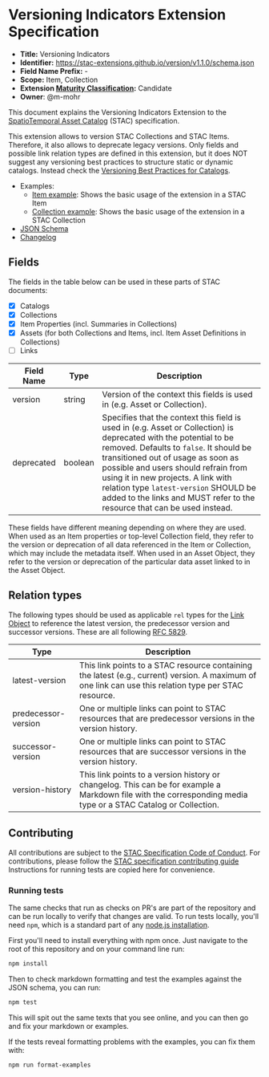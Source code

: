 # Versioning Indicators Extension Specification

- **Title:** Versioning Indicators
- **Identifier:** <https://stac-extensions.github.io/version/v1.1.0/schema.json>
- **Field Name Prefix:** -
- **Scope:** Item, Collection
- **Extension [Maturity Classification](https://github.com/radiantearth/stac-spec/tree/master/extensions/README.md#extension-maturity):** Candidate
- **Owner**: @m-mohr

This document explains the Versioning Indicators Extension to the
[SpatioTemporal Asset Catalog](https://github.com/radiantearth/stac-spec) (STAC) specification.

This extension allows to version STAC Collections and STAC Items. Therefore, it also allows to deprecate legacy versions.
Only fields and possible link relation types are defined in this extension,
but it does NOT suggest any versioning best practices to structure static or dynamic catalogs.
Instead check the [Versioning Best Practices for Catalogs](https://github.com/radiantearth/stac-spec/tree/master/best-practices.md#versioning-for-catalogs).

- Examples:
  - [Item example](examples/item.json): Shows the basic usage of the extension in a STAC Item
  - [Collection example](examples/collection.json): Shows the basic usage of the extension in a STAC Collection
- [JSON Schema](json-schema/schema.json)
- [Changelog](./CHANGELOG.md)

## Fields

The fields in the table below can be used in these parts of STAC documents:
- [x] Catalogs
- [x] Collections
- [x] Item Properties (incl. Summaries in Collections)
- [x] Assets (for both Collections and Items, incl. Item Asset Definitions in Collections)
- [ ] Links

| Field Name | Type    | Description |
| ---------- | ------- | ----------- |
| version    | string  | Version of the context this fields is used in (e.g. Asset or Collection). |
| deprecated | boolean | Specifies that the context this field is used in (e.g. Asset or Collection) is deprecated with the potential to be removed. Defaults to `false`. It should be transitioned out of usage as soon as possible and users should refrain from using it in new projects. A link with relation type `latest-version` SHOULD be added to the links and MUST refer to the resource that can be used instead. |

These fields have different meaning depending on where they are used. When used as an Item properties or top-level Collection field, they refer to
the version or deprecation of all data referenced in the Item or Collection, which may include the metadata itself.
When used in an Asset Object, they refer to the version or deprecation
of the particular data asset linked to in the Asset Object.

## Relation types

The following types should be used as applicable `rel` types for the
[Link Object](https://github.com/radiantearth/stac-spec/tree/master/item-spec/item-spec.md#link-object)
to reference the latest version, the predecessor version and successor versions.
These are all following [RFC 5829](https://tools.ietf.org/html/rfc5829).

| Type                | Description |
| ------------------- | ----------- |
| latest-version      | This link points to a STAC resource containing the latest (e.g., current) version. A maximum of one link can use this relation type per STAC resource. |
| predecessor-version | One or multiple links can point to STAC resources that are predecessor versions in the version history. |
| successor-version   | One or multiple links can point to STAC resources that are successor versions in the version history. |
| version-history     | This link points to a version history or changelog. This can be for example a Markdown file with the corresponding media type or a STAC Catalog or Collection. |

## Contributing

All contributions are subject to the
[STAC Specification Code of Conduct](https://github.com/radiantearth/stac-spec/blob/master/CODE_OF_CONDUCT.md).
For contributions, please follow the
[STAC specification contributing guide](https://github.com/radiantearth/stac-spec/blob/master/CONTRIBUTING.md) Instructions
for running tests are copied here for convenience.

### Running tests

The same checks that run as checks on PR's are part of the repository and can be run locally to verify that changes are valid. 
To run tests locally, you'll need `npm`, which is a standard part of any [node.js installation](https://nodejs.org/en/download/).

First you'll need to install everything with npm once. Just navigate to the root of this repository and on 
your command line run:
```bash
npm install
```

Then to check markdown formatting and test the examples against the JSON schema, you can run:
```bash
npm test
```

This will spit out the same texts that you see online, and you can then go and fix your markdown or examples.

If the tests reveal formatting problems with the examples, you can fix them with:
```bash
npm run format-examples
```
